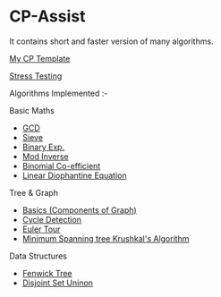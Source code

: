 # CP-Assist
It contains short and faster version of many algorithms.

[My CP Template](https://github.com/smit-mist/CP-Assist/blob/main/template.cpp)

[Stress Testing](https://github.com/smit-mist/CP-Assist/blob/main/stress_test.cpp)

Algorithms Implemented :-

Basic Maths
- [GCD](https://github.com/smit-mist/CP-Assist/blob/main/Math/basic_math.cpp)
- [Sieve](https://github.com/smit-mist/CP-Assist/blob/main/Math/basic_math.cpp)
- [Binary Exp.](https://github.com/smit-mist/CP-Assist/blob/main/Math/basic_math.cpp)
- [Mod Inverse](https://github.com/smit-mist/CP-Assist/blob/main/Math/basic_math.cpp)
- [Binomial Co-efficient](https://github.com/smit-mist/CP-Assist/blob/main/Math/basic_math.cpp)
- [Linear Diophantine Equation](https://github.com/smit-mist/CP-Assist/blob/main/Math/equations.cpp)


Tree & Graph
- [Basics (Components of Graph)](https://github.com/smit-mist/CP-Assist/blob/main/Tree%20%26%20Graph/basic.cpp)
- [Cycle Detection](https://github.com/smit-mist/CP-Assist/blob/main/Tree%20%26%20Graph/cycles_in_graph.cpp)
- [Euler Tour](https://github.com/smit-mist/CP-Assist/blob/main/Tree%20%26%20Graph/euler_tour.cpp)
- [Minimum Spanning tree Krushkal's Algorithm](https://github.com/smit-mist/CP-Assist/blob/main/Tree%20%26%20Graph/mst_krushkal.cpp)

Data Structures
- [Fenwick Tree](https://github.com/smit-mist/CP-Assist/blob/main/Range%20%26%20Queries/fenwick_aka_bst.cpp)
- [Disjoint Set Uninon](https://github.com/smit-mist/CP-Assist/blob/main/Tree%20%26%20Graph/mst_krushkal.cpp)
